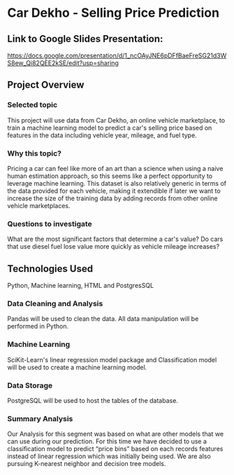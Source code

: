 # Car Dekho - Selling Price Prediction

## Link to Google Slides Presentation:
https://docs.google.com/presentation/d/1_ncOAyJNE6pDFfBaeFreSG21d3WS8ew_Qi82QEE2kSE/edit?usp=sharing

## Project Overview
### Selected topic
This project will use data from Car Dekho, an online vehicle marketplace, to train a machine learning model to predict a car's selling price based on features in the data including vehicle year, mileage, and fuel type.

### Why this topic?
Pricing a car can feel like more of an art than a science when using a naive human estimation approach, so this seems like a perfect opportunity to leverage machine learning. This dataset is also relatively generic in terms of the data provided for each vehicle, making it extendible if later we want to increase the size of the training data by adding records from other online vehicle marketplaces.

### Questions to investigate
What are the most significant factors that determine a car's value? Do cars that use diesel fuel lose value more quickly as vehicle mileage increases?

## Technologies Used

Python, Machine learning, HTML and PostgresSQL


### Data Cleaning and Analysis
Pandas will be used to clean the data. All data manipulation will be performed in Python.

### Machine Learning
SciKit-Learn's linear regression model package and Classification model will be used to create a machine learning model.

### Data Storage
PostgreSQL will be used to host the tables of the database.

### Summary Analysis 

Our Analysis for this segment was based on what are other models that we can use during our prediction. For this time we have decided to use a classification model to predict “price bins” based on each records features instead of linear regression which was initially being used. We are also pursuing K-nearest neighbor and decision tree models.






